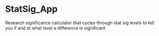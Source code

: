 # StatSig_App
Research significance calculator that cycles through stat sig levels to tell you if and at what level a difference is significant

